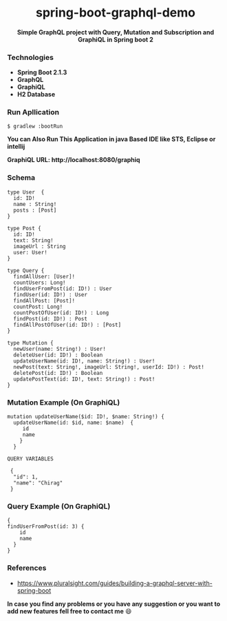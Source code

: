 <div align="center">
  
# spring-boot-graphql-demo
#### Simple GraphQL project with Query, Mutation and Subscription and GraphiQL in Spring boot 2

</div>

### Technologies
    
 * **Spring Boot 2.1.3**
 * **GraphQL**
 * **GraphiQL**
 * **H2 Database**

   
 ### Run Apllication
 
  ```
  $ gradlew :bootRun
  ```
  
  **You can Also Run This Application in java Based IDE like STS, Eclipse or intellij**
  
  **GraphiQL URL: http://localhost:8080/graphiq**
  
  ###  Schema

    type User  {  
      id: ID! 
      name : String!
      posts : [Post]  
    }
    
    type Post {
      id: ID! 
      text: String! 
      imageUrl : String
      user: User!
    }

    type Query {
      findAllUser: [User]!
      countUsers: Long!
      findUserFromPost(id: ID!) : User
      findUser(id: ID!) : User
      findAllPost: [Post]!
      countPost: Long!
      countPostOfUser(id: ID!) : Long
      findPost(id: ID!) : Post
      findAllPostOfUser(id: ID!) : [Post]  
    }

    type Mutation {
      newUser(name: String!) : User!
      deleteUser(id: ID!) : Boolean
      updateUserName(id: ID!, name: String!) : User!  
      newPost(text: String!, imageUrl: String!, userId: ID!) : Post!
      deletePost(id: ID!) : Boolean
      updatePostText(id: ID!, text: String!) : Post!
    }
  
  ###  Mutation Example (On GraphiQL)

    mutation updateUserName($id: ID!, $name: String!) {
      updateUserName(id: $id, name: $name)  {
         id
         name
        }
      }  

    QUERY VARIABLES

     {
      "id": 1,
      "name": "Chirag"
     }

###  Query Example (On GraphiQL)
    
    {
    findUserFromPost(id: 3) {
        id
        name
      }
    }
    
  
    
 ### References
 
  * https://www.pluralsight.com/guides/building-a-graphql-server-with-spring-boot

  
**In case you find any problems or you have any suggestion or you want to add new features fell free to contact me** :smile:  

